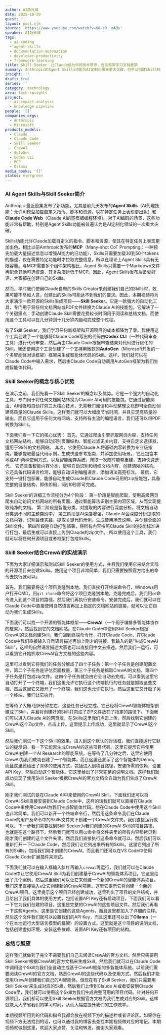 ```yaml
---
author: AI超元域
date: 2025-10-30
guest: ''
layout: post.njk
source: 'https://www.youtube.com/watch?v=K6-sR__mA3s'
speaker: AI超元域
tags:
  - ai-coding
  - agent-skills
  - documentation-automation
  - developer-productivity
  - framework-learning
title: Skill Seeker：让Claude成为你的技术导师，告别框架学习文档噩梦
summary: Anthropic的Agent Skills功能为AI定制化带来重大突破，但手动创建Skill耗时费力。本视频介绍开源工具Skill Seeker，它能自动化将任何文档、网站或PDF转换为Claude AI的技能包。通过智能爬虫、AI增强和自动打包，Skill Seeker大幅降低学习新框架和开源项目的成本，实现高质量的技能输出，并演示了如何利用它为CrewAI和AutoGen框架生成智能体代码。
insight: ''
draft: true
series: ''
category: technology
area: tech-insights
project:
  - ai-impact-analysis
  - knowledge-pipeline
people: '[]'
companies_orgs:
  - Anthropic
  - Microsoft
products_models:
  - Claude
  - Claude Code
  - Skill Seeker
  - CrewAI
  - AutoGen
  - Codex CLI
  - MCP
  - Ollama
media_books: '[]'
status: evergreen
---
```

### AI Agent Skills与Skill Seeker简介

Anthropic 最近密集发布了新功能，尤其是前几天发布的**Agent Skills**（AI代理技能：允许AI模型加载自定义指令、脚本和资源，以在特定任务上表现更出色）和**Claude Code Web**（Claude AI的网页版编程环境）。对于AI编码的场景，这些功能非常有帮助，特别是Agent Skills功能被普遍认为是AI定制化领域的一次重大突破。

Skills功能允许Claude加载自定义的指令、脚本和资源，使其在特定任务上表现更加出色。相比以前Anthropic发布的**MCP**（Many-shot CoT Prompting：一种预先加载大量描述信息以增强AI能力的旧功能），Skills只需要加载30到50个tokens的描述，仅在需要特定功能时才拉取完整信息，所以在理论上Agent Skills具有无限容量。与MCP需要多个组件架构相比，Agent Skills只需要一个Markdown文件再配合其他可选资源，其复杂度远低于MCP。因此，Agent Skills发布后备受好评，大家都在创建自己的Skills。

然而，平时我们使用Claude自带的Skills Creator来创建我们自己的Skills时，效果可能不尽如人意，创建出的Skills可能达不到我们的要求。因此，本期视频将为大家演示一款开源的Skills生成项目——**Skill Seeker**。它是一款强大的自动化工具，专门用于将任何文档网站或PDF文件转换为Claude AI的技能包。它解决了一个关键痛点：手动创建Claude Skill需要花费较长时间用于阅读和总结文档，而使用这个工具可以在几分钟到十几分钟内自动完成整个过程。

有了Skill Seeker，我们学习任何新框架和开源项目的成本都降为了零。我使用这个工具创建了一个能够将Claude Code写出的代码由**Codex CLI**（一种代码审查工具）进行代码审查，然后再由Claude Code根据审查结果对代码进行优化的Skill。我还使用这个工具创建了一个支持用微软的**AutoGen**（Microsoft开发的一个多智能体对话框架）框架来生成智能体代码的Skill。这样，我们就可以在Claude Code中输入需求，然后由Claude Code自动调用AutoGen框架为我们生成智能体代码。

### Skill Seeker的概念与核心优势

在演示之前，我们先看一下Skill Seeker的概念以及优势。它是一个强大的自动化工具，专门用于将任何文档网站转换为Claude AI可用的技能包。它通过智能爬虫、AI增强和自动打包三大核心技术，无需我们阅读和手动整理文档即可全自动创建高质量的Claude Skills。这样我们就可以大幅度节省时间，并且实现高质量的输出，而且它适用于任何文档网站，支持所有主流的编程语言，我们还可以将PDF转换为Skills。

下面我们看一下它的核心优势：
首先，它通过爬虫引擎抓取网页内容，支持任何文档网站结构，能够自动识别页面结构，智能过滤无关内容，支持自定义选择器，适用于99%的文档网站。
其次，它使用Claude AI将基础内容转换为专业级指南，能够提取最佳代码示例，生成快速参考指南，并添加使用场景。
它还包含本地或API两种使用方式，以及智能缓存系统，爬取一次随时能够重建，支持快速迭代。
它还具备智能内容分类，能够自动识别和组织文档内容，创建清晰的结构。
它还具备代码语言检测，能够自动识别编程语言，添加语法高亮标注。
最后，它支持一键打包部署，能够自动生成Claude和Claude Code可用的zip技能包，具备完整的目录结构，即传即用，5到10秒即可完成。

Skill Seeker的详细工作流程分为4个阶段：
第一阶段是智能爬取，使用高级网页爬虫自动访问文档网站的所有页面，通过智能算法识别主要内容区域，从而实现提取纯净的文档。
第二阶段是智能分类，对提取的内容进行深度分析，将文档自动分类到不同的主题类别中。
第三阶段是AI深度增强，Claude AI会深度分析提取的文档内容，识别最佳实践，提取关键代码示例，生成使用场景说明，并创建全面的Skill文件。
第四阶段是自动打包部署，将所有内容按照Claude Skill的技能标准进行打包，最后生成可以直接上传到Claude的zip文件。
所以使用这个工具，我们就可以将任何开源项目或者框架打包成Skills。

### Skill Seeker结合CrewAI的实战演示

下面为大家详细演示和测试Skill Seeker的使用方式，并且我们使用它来结合实际的开源项目来创建Skills。使用这个项目非常简单，我们只需要按照官方给出的命令去执行就可以。

首先，我们需要将这个项目克隆到本地。我们直接打开终端命令行，Windows用户打开CMD，用`git clone`命令将这个项目克隆到本地。克隆完成后，我们用`cd`命令进入到这个项目的路径。然后我们再执行安装命令。安装完成后，我们就可以在Claude Code中直接使用自然语言再加上指定的文档网站的链接，就可以让它自动为我们生成Skills。

下面我们可以找一个开源的智能体框架——**CrewAI**（一个用于编排多智能体协作的框架），然后找到它的文档网站。在Claude Code中使用Skill Seeker根据CrewAI的文档创建Skill。我们回到终端命令行，打开Claude Code，在Claude Code中我们直接输入自然语言描述再加上刚才的链接。我输入的是“生成CrewAI Skill”，这样的自然语言描述大家也可以直接用中文去描述。然后我们一运行，可以看到它开始抓取CrewAI官方文档的这些内容。

这里可以看到它将我们的任务分解成了四个子任务：第一个子任务是创建配置文件，第二个子任务是评估页面数量，第三个子任务是抓取CrewAI的文档，第四个子任务是打包成zip文件。这四个子任务就会由它全自动去完成。可以看到这里它自动打开了一个终端，我们这里允许它执行这个终端执行的任务就是抓取这些文档。然后这里它又掀开了一个终端，我们这也允许它执行。然后这里它又开启了另一个终端，我们让它执行。

在等待了大概7到8分钟左右，这些任务已经完成。它已经将CrewAI智能体框架创建成了Skill，并且将创建好的Skill打包成了ZIP文件放在了指定的路径下。下面我们可以进入Claude AI的网页版，在Skills这里我们点击上传，然后找到它创建的CrewAI这个Zip文件，点击上传。这里提示上传成功，这里就显示了CrewAI这个Skill。

然后我们测试一下这个Skill的效果。进入到这个默认的对话框，我们直接运行它默认的提示词，看一下它能否生成CrewAI的这些项目代码。这里它提示它将使用CrewAI创建一个AI Research的智能系统。在等待了几分钟之后，这里它使用CrewAI为我们成功创建了一个智能体，而且这里还显示了这个智能体的Demo。而且这里还给出了具体的使用方式，包括进入到项目路径，安装所需的依赖，设置API Key，然后启动这个智能体。它这里给出了非常完整的说明文档。这样我们就成功实现了使用Skill Seeker根据CrewAI的官方文档全自动为我们生成了CrewAI Skill。

刚才我们测试的是在Claude AI中来使用的CrewAI Skill。下面我们还可以将CrewAI Skill直接安装到Claude Code中，这样的话我们就可以直接在Claude Code中来使用CrewAI为我们生成智能体代码。想在Claude Code中使用这个Skill也非常简单。我们可以新开一个终端命令行，然后用这条命令我们在Claude Code的用户及命令中的Skills文件夹下创建一个CrewAI文件夹。我们直接运行就可以。下一步我们需要找到Skill Seeker为我们创建的CrewAI Skill的项目路径，也就是在这个路径下。然后我们就可以用`cp`命令将文件夹里的所有内容都拷贝到刚才我们创建的这个文件夹里。然后我们直接执行这条命令就可以。然后我们可以重新打开一下Claude Code，然后我们让它列出来所有的Skills。这里它列出了所有的Skills，包括我们刚才创建的CrewAI。而且我们还可以在VS Code中使用Claude Code扩展插件来测试。

下面我们就可以在输入框输入斜杠再输入`crewai`再运行，我们就可以在Claude Code中让它使用CrewAI Skill为我们创建基于CrewAI的智能体系项目。它这里给出了几个案例，然后这里我们可以让它来创建一个新的CrewAI的智能体系项目。我们这里直接输入`e`让它创建新的CrewAI项目。这里它提示它将创建一个新的CrewAI项目。这里提示这个项目已经创建成功，这里列出了项目的文件结构，并且给出了我们具体的使用方式，包括设置API Key还有启动项目。下面我们可以看一下它为我们创建的项目，这里是完整的CrewAI的这些项目文件。然后我们再看一下这些Agents，这里是它创建的这些Agents，而且这里都加入了详细的注释。然后这个文件我们就可以设置我们的API Key，而且这里还可以出了**Ollama**（一个在本地运行大型语言模型的框架）的设置方式。这里就是这个项目的说明文档，包括创建虚拟环境、安装这些依赖、设置API Key还有项目的结构。

### 总结与展望

这样我们就做到了完全不需要我们自己去阅读CrewAI的官方文档，然后只需要用Skill Seeker根据CrewAI的官方文档来生成Skill，然后我们就可以在Claude Code中调用这个Skill为我们全自动生成基于CrewAI框架的多智能体系统。以前我们需要阅读CrewAI的官方文档，熟悉CrewAI的这些代码以及使用方式，然后我们才能使用CrewAI创建我们自己的AI智能体。但现在有了Skill Seeker，我们只需要用Skill Seeker来生成对应的Skill，然后我们上传到Claude AI或者安装到Claude Code里，我们就可以使用这个Skill为我们生成完整可用的项目代码。针对任何开源项目，我们都可以使用Skill Seeker根据官方文档为我们生成对应的Skill。这样就能大大节省我们的学习时间，从而大幅度提升我们的工作效率。

本期视频所用到的代码和指令我都会放在视频下方的描述栏或者评论区。如果你在视频下方无法找到的话，也可以通过我的博客去查找本期视频做对应的笔记。本期视频就做到这里，欢迎大家点赞、关注和转发，谢谢大家观看。